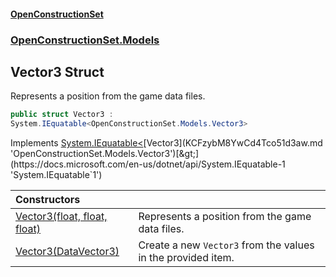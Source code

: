#### [OpenConstructionSet](index.md 'index')
### [OpenConstructionSet.Models](index.md#OpenConstructionSet_Models 'OpenConstructionSet.Models')
## Vector3 Struct
Represents a position from the game data files.  
```csharp
public struct Vector3 :
System.IEquatable<OpenConstructionSet.Models.Vector3>
```

Implements [System.IEquatable&lt;](https://docs.microsoft.com/en-us/dotnet/api/System.IEquatable-1 'System.IEquatable`1')[Vector3](KCFzybM8YwCd4Tco51d3aw.md 'OpenConstructionSet.Models.Vector3')[&gt;](https://docs.microsoft.com/en-us/dotnet/api/System.IEquatable-1 'System.IEquatable`1')  

| Constructors | |
| :--- | :--- |
| [Vector3(float, float, float)](8GhctYWQ0wF+GofViBIiHQ.md 'OpenConstructionSet.Models.Vector3.Vector3(float, float, float)') | Represents a position from the game data files.<br/> |
| [Vector3(DataVector3)](+_AYSevXKdjkobEeoHRikw.md 'OpenConstructionSet.Models.Vector3.Vector3(OpenConstructionSet.Models.DataVector3)') | Create a new `Vector3` from the values in the provided item.<br/> |
